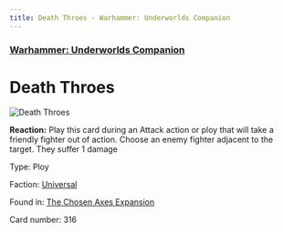 ```yaml
---
title: Death Throes - Warhammer: Underworlds Companion
---
```


### [Warhammer: Underworlds Companion](https://guidokessels.github.io/wh-underworlds)

  

# Death Throes

![Death Throes](https://warhammerunderworlds.com/wp-content/uploads/sites/6/2018/02/316_ENG.png)

<b>Reaction:</b> Play this card during an Attack action or ploy that will take a friendly fighter out of action. Choose an enemy fighter adjacent to the target. They suffer 1 damage

Type: Ploy

Faction: [Universal](https://guidokessels.github.io/wh-underworlds/factions/universal)

Found in: [The Chosen Axes Expansion](https://guidokessels.github.io/wh-underworlds/locations/the-chosen-axes-expansion)

Card number: 316

